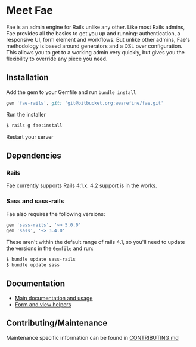 # Meet Fae

Fae is an admin engine for Rails unlike any other. Like most Rails admins, Fae provides all the basics to get you up and running: authentication, a responsive UI, form element and workflows. But unlike other admins, Fae's methodology is based around generators and a DSL over configuration. This allows you to get to a working admin very quickly, but gives you the flexibility to override any piece you need.

## Installation

Add the gem to your Gemfile and run `bundle install`

```ruby
gem 'fae-rails', git: 'git@bitbucket.org:wearefine/fae.git'
```
Run the installer

```bash
$ rails g fae:install
```

Restart your server

## Dependencies

### Rails

Fae currently supports Rails 4.1.x. 4.2 support is in the works.

### Sass and sass-rails

Fae also requires the following versions:

```ruby
gem 'sass-rails', '~> 5.0.0'
gem 'sass', '~> 3.4.0'
```

These aren't within the default range of rails 4.1, so you'll need to update the versions in the `Gemfile` and run:

```bash
$ bundle update sass-rails
$ bundle update sass
```

## Documentation

- [Main documentation and usage](/wearefine/fae/src/master/docs/index.md)
- [Form and view helpers](/wearefine/fae/src/master/docs/helpers.md)

## Contributing/Maintenance

Maintenance specific information can be found in [CONTRIBUTING.md](/wearefine/fae/src/master/CONTRIBUTING.md)





